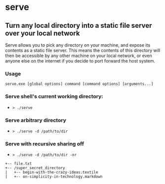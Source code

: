 # serve
## Turn any local directory into a static file server over your local network

Serve allows you to pick any directory on your machine, and expose its contents as a static file server. This means the 
contents of this directory will then be accessible by any other machine on your local network, or even anyone else on the 
internet if you decide to port forward the host system.

### Usage
`serve.exe [global options] command [command options] [arguments...]`

### Serve shell's current working directory:
* `> ./serve`

### Serve arbitrary directory
* `> ./serve -d /path/to/dir`

### Serve with recursive sharing off
* `> ./serve -d /path/to/dir -nr`

```
+-- file.txt
+-- /super_secret_directory
|   +-- begin-with-the-crazy-ideas.textile
|   +-- on-simplicity-in-technology.markdown

```
